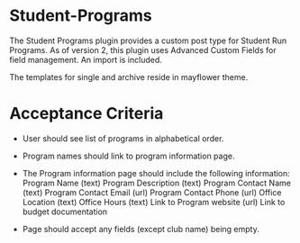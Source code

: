 # Student-Programs

The Student Programs plugin provides a custom post type for Student Run Programs.
As of version 2, this plugin uses Advanced Custom Fields for field management. An import is included. 

The templates for single and archive reside in mayflower theme.

# Acceptance Criteria

* User should see list of programs in alphabetical order.
* Program names should link to program information page.

* The Program information page should include the following information:
	Program Name (text)
	Program Description (text)
	Program Contact Name (text)
	Program Contact Email (url)
	Program Contact Phone (url)
	Office Location (text)
	Office Hours (text)
	Link to Program website (url)
	Link to budget documentation

* Page should accept any fields (except club name) being empty.


